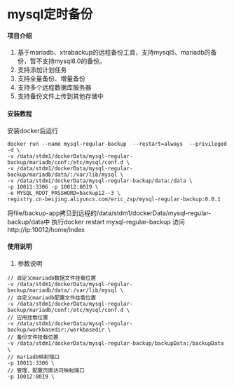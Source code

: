 # mysql定时备份

#### 项目介绍
1. 基于mariadb、xtrabackup的远程备份工具，支持mysql5、mariadb的备份，暂不支持mysql8.0的备份。  
2. 支持添加计划任务
3. 支持全量备份、增量备份
4. 支持多个远程数据库服务器
5. 支持备份文件上传到其他存储中


#### 安装教程
安装docker后运行
```
docker run --name mysql-regular-backup  --restart=always  --privileged -d \
-v /data/stdm1/dockerData/mysql-regular-backup/mariadb/conf:/etc/mysql/conf.d \
-v /data/stdm1/dockerData/mysql-regular-backup/mariadb/data/:/var/lib/mysql \
-v /data/stdm1/dockerData/mysql-regular-backup/data:/data \
-p 10011:3306 -p 10012:8019 \
-e MYSQL_ROOT_PASSWORD=backup12--3 \
registry.cn-beijing.aliyuncs.com/eric_zsp/mysql-regular-backup:0.0.1
```
将file/backup-app拷贝到远程的/data/stdm1/dockerData/mysql-regular-backup/data中
执行docker restart mysql-regular-backup
访问http://ip:10012/home/index

#### 使用说明

1. 参数说明  
```
// 自定义mariadb数据文件挂载位置
-v /data/stdm1/dockerData/mysql-regular-backup/mariadb/data/:/var/lib/mysql \
// 自定义mariadb配置文件挂载位置
-v /data/stdm1/dockerData/mysql-regular-backup/mariadb/conf:/etc/mysql/conf.d \
// 应用挂载位置
-v /data/stdm1/dockerData/mysql-regular-backup/workbasedir:/workbasedir \
// 备份文件挂载位置
-v /data/stdm1/dockerData/mysql-regular-backup/backupData:/backupData \
// mariadb映射端口
-p 10011:3306 \
// 管理、配置页面访问映射端口
-p 10012:8019 \
```




